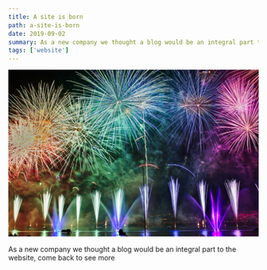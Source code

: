 ```yaml
---
title: A site is born
path: a-site-is-born
date: 2019-09-02
summary: As a new company we thought a blog would be an integral part to the website, come back to see more
tags: ['website']
---
```


![background](./images/nicolas-tissot-2XSpU-6siwk-unsplash.jpg)

As a new company we thought a blog would be an integral part to the website, come back to see more


